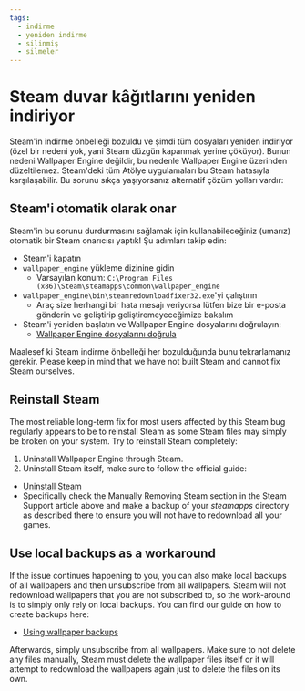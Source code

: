 ```yaml
---
tags:
  - indirme
  - yeniden indirme
  - silinmiş
  - silmeler
---
```


# Steam duvar kâğıtlarını yeniden indiriyor

Steam'in indirme önbelleği bozuldu ve şimdi tüm dosyaları yeniden indiriyor (özel bir nedeni yok, yani Steam düzgün kapanmak yerine çöküyor). Bunun nedeni Wallpaper Engine değildir, bu nedenle Wallpaper Engine üzerinden düzeltilemez. Steam'deki tüm Atölye uygulamaları bu Steam hatasıyla karşılaşabilir. Bu sorunu sıkça yaşıyorsanız alternatif çözüm yolları vardır:

## Steam'i otomatik olarak onar
Steam'in bu sorunu durdurmasını sağlamak için kullanabileceğiniz (umarız) otomatik bir Steam onarıcısı yaptık! Şu adımları takip edin:
* Steam'i kapatın
* `wallpaper_engine` yükleme dizinine gidin
  * Varsayılan konum: `C:\Program Files (x86)\Steam\steamapps\common\wallpaper_engine`
* `wallpaper_engine\bin\steamredownloadfixer32.exe`'yi çalıştırın
  * Araç size herhangi bir hata mesajı veriyorsa lütfen bize bir e-posta gönderin ve geliştirip geliştiremeyeceğimize bakalım
* Steam'i yeniden başlatın ve Wallpaper Engine dosyalarını doğrulayın:
  * [Wallpaper Engine dosyalarını doğrula](https://support.steampowered.com/kb_article.php?ref=2037-QEUH-3335)

Maalesef ki Steam indirme önbelleği her bozulduğunda bunu tekrarlamanız gerekir. Please keep in mind that we have not built Steam and cannot fix Steam ourselves.

## Reinstall Steam

The most reliable long-term fix for most users affected by this Steam bug regularly appears to be to reinstall Steam as some Steam files may simply be broken on your system. Try to reinstall Steam completely:

1. Uninstall Wallpaper Engine through Steam.
2. Uninstall Steam itself, make sure to follow the official guide:
  * [Uninstall Steam](https://support.steampowered.com/kb_article.php?ref=9609-OBMP-2526)
  * Specifically check the Manually Removing Steam section in the Steam Support article above and make a backup of your *steamapps* directory as described there to ensure you will not have to redownload all your games.

## Use local backups as a workaround

If the issue continues happening to you, you can also make local backups of all wallpapers and then unsubscribe from all wallpapers. Steam will not redownload wallpapers that you are not subscribed to, so the work-around is to simply only rely on local backups. You can find our guide on how to create backups here:

* [Using wallpaper backups](/steam/backup)

Afterwards, simply unsubscribe from all wallpapers. Make sure to not delete any files manually, Steam must delete the wallpaper files itself or it will attempt to redownload the wallpapers again just to delete the files on its own.